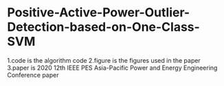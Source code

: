 # Positive-Active-Power-Outlier-Detection-based-on-One-Class-SVM
1.code is the algorithm code
2.figure is the figures used in the paper
3.paper is 2020 12th IEEE PES Asia-Pacific Power and Energy Engineering Conference paper
